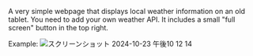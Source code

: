A very simple webpage that displays local weather information on an old tablet.
You need to add your own weather API.
It includes a small "full screen" button in the top right.

Example:
![スクリーンショット 2024-10-23 午後10 12 14](https://github.com/user-attachments/assets/77b4b1c8-8833-4648-b390-ca46b676ba84)
